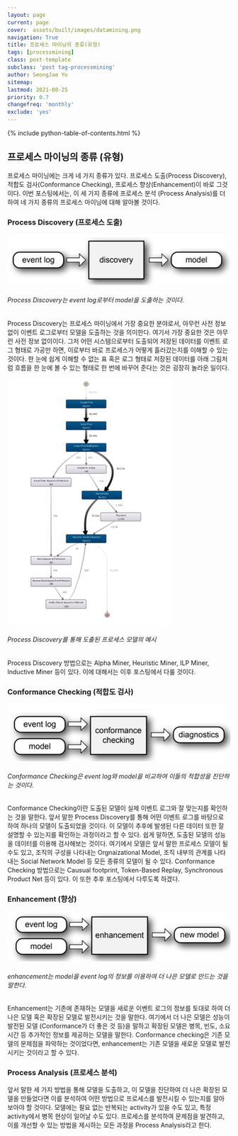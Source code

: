 ```yaml
---
layout: page
current: page
cover:  assets/built/images/datamining.png
navigation: True
title: 프로세스 마이닝의 종류(유형)
tags: [processmining]  
class: post-template
subclass: 'post tag-processmining'
author: SeongJae Yu  
sitemap:
lastmod: 2021-08-25
priority: 0.7
changefreq: 'monthly'
exclude: 'yes'
---
```

{% include python-table-of-contents.html %}


## 프로세스 마이닝의 종류 (유형)

프로세스 마이닝에는 크게 네 가지 종류가 있다. 프로세스 도출(Process Discovery), 적합도 검사(Conformance Checking), 프로세스 향상(Enhancement)이 바로 그것이다. 이번 포스팅에서는, 이 세 가지 종류에 프로세스 분석 (Process Analysis)를 더하여 네 가지 종류의 프로세스 마이닝에 대해 알아볼 것이다.

### Process Discovery (프로세스 도출)

![20210825_161052_1](./img/processmining/20210825_161052_1.png)

###### Process Discovery는 event log로부터 model을 도출하는 것이다.

Process Discovery는 프로세스 마이닝에서 가장 중요한 분야로서, 아무런 사전 정보 없이 이벤트 로그로부터 모델을 도출하는 것을 의미한다. 여기서 가장 중요한 것은 아무런 사전 정보 없이이다. 그저 어떤 시스템으로부터 도출되어 저장된 데이터를 이벤트 로그 형태로 가공만 하면, 이로부터 바로 프로세스가 어떻게 흘러갔는지를 이해할 수 있는 것이다. 한 눈에 쉽게 이해할 수 없는 표 혹은 로그 형태로 저장된 데이터를 아래 그림처럼 흐름을 한 눈에 볼 수 있는 형태로 한 번에 바꾸어 준다는 것은 굉장히 놀라운 일이다.

![20210825_161052_2](./img/processmining/20210825_161052_2.png)

###### Process Discovery를 통해 도출된 프로세스 모델의 예시

Process Discovery 방법으로는 Alpha Miner, Heuristic Miner, ILP Miner, Inductive Miner 등이 있다. 이에 대해서는 이후 포스팅에서 다룰 것이다.

### Conformance Checking (적합도 검사)

![20210825_161052_3](./img/processmining/20210825_161052_3.png)

###### Conformance Checking은 event log와 model을 비교하여 이들의 적합성을 진단하는 것이다.

Conformance Checking이란 도출된 모델이 실제 이벤트 로그와 잘 맞는지를 확인하는 것을 말한다. 앞서 말한 Process Discovery를 통해 어떤 이벤트 로그를 바탕으로 하여 하나의 모델이 도출되었을 것이다. 이 모델이 추후에 발생된 다른 데이터 또한 잘 설명할 수 있는지를 확인하는 과정이라고 할 수 있다. 쉽게 말하면, 도출된 모델의 성능을 데이터를 이용해 검사해보는 것이다. 여기에서 모델은 앞서 말한 프로세스 모델이 될 수도 있고, 조직의 구성을 나타내는 Orgnaizational Model, 조직 내부의 관계를 나타내는 Social Network Model 등 모든 종류의 모델이 될 수 있다. Conformance Checking 방법으로는 Causual footprint, Token-Based Replay, Synchronous Product Net 등이 있다. 이 또한 추후 포스팅에서 다루도록 하겠다.

### Enhancement (향상)

![20210825_161052_4](./img/processmining/20210825_161052_4.png)

###### enhancement는 model을 event log의 정보를 이용하여 더 나은 모델로 만드는 것을 말한다.

Enhancement는 기존에 존재하는 모델을 새로운 이벤트 로그의 정보를 토대로 하여 더 나은 모델 혹은 확장된 모델로 발전시키는 것을 말한다. 여기에서 더 나은 모델은 성능이 발전된 모델 (Conformance가 더 좋은 것 등)을 말하고 확장된 모델은 병목, 빈도, 소요 시간 등 추가적인 정보를 제공하는 모델을 말한다. Conformance checking은 기존 모델의 문제점을 파악하는 것이었다면, enhancement는 기존 모델을 새로운 모델로 발전시키는 것이라고 할 수 있다.

### Process Analysis (프로세스 분석)
앞서 말한 세 가지 방법을 통해 모델을 도출하고, 이 모델을 진단하여 더 나은 확장된 모델을 만들었다면 이를 분석하여 어떤 방법으로 프로세스를 발전시킬 수 있는지를 알아 보아야 할 것이다. 모델에는 필요 없는 반복되는 activity가 있을 수도 있고, 특정 activity에서 병목 현상이 일어날 수도 있다. 프로세스를 분석하여 문제점을 발견하고, 이를 개선할 수 있는 방법을 제시하는 모든 과정을 Process Analysis라고 한다. 

